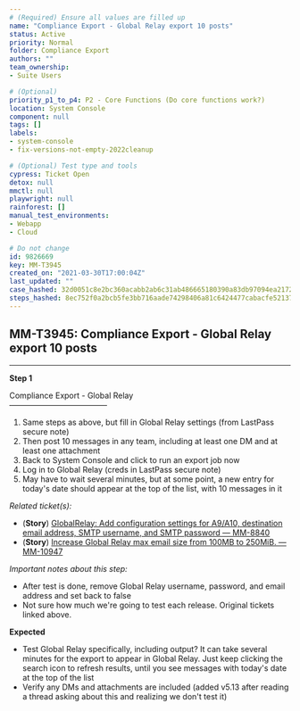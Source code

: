```yaml
---
# (Required) Ensure all values are filled up
name: "Compliance Export - Global Relay export 10 posts"
status: Active
priority: Normal
folder: Compliance Export
authors: ""
team_ownership: 
- Suite Users

# (Optional)
priority_p1_to_p4: P2 - Core Functions (Do core functions work?)
location: System Console
component: null
tags: []
labels: 
- system-console
- fix-versions-not-empty-2022cleanup

# (Optional) Test type and tools
cypress: Ticket Open
detox: null
mmctl: null
playwright: null
rainforest: []
manual_test_environments: 
- Webapp
- Cloud

# Do not change
id: 9826669
key: MM-T3945
created_on: "2021-03-30T17:00:04Z"
last_updated: ""
case_hashed: 32d0051c8e2bc360acabb2ab6c31ab486665180390a83db97094ea21725bd7d6fd2f2df0420b4e4f58624d4713235ea9
steps_hashed: 8ec752f0a2bcb5fe3bb716aade74298406a81c6424477cabacfe521379f03f749e7739abe1142f92c7094893a70d382a
---
```


<!-- (Auto-generated) Based on frontmatter's "key" and "name" -->

## MM-T3945: Compliance Export - Global Relay export 10 posts

---

**Step 1**

Compliance Export - Global Relay\
–––––––––––––––––––––––––

1. Same steps as above, but fill in Global Relay settings (from LastPass secure note)
2. Then post 10 messages in any team, including at least one DM and at least one attachment
3. Back to System Console and click to run an export job now
4. Log in to Global Relay (creds in LastPass secure note)
5. May have to wait several minutes, but at some point, a new entry for today's date should appear at the top of the list, with 10 messages in it

_Related ticket(s):_

- (**Story**) [GlobalRelay: Add configuration settings for A9/A10, destination email address, SMTP username, and SMTP password — MM-8840](https://mattermost.atlassian.net/browse/MM-8840)
- (**Story**) [Increase Global Relay max email size from 100MB to 250MiB. — MM-10947](https://mattermost.atlassian.net/browse/MM-10947)

_Important notes about this step:_

- After test is done, remove Global Relay username, password, and email address and set back to false
- Not sure how much we're going to test each release. Original tickets linked above.

**Expected**

- Test Global Relay specifically, including output? It can take several minutes for the export to appear in Global Relay. Just keep clicking the search icon to refresh results, until you see messages with today's date at the top of the list
- Verify any DMs and attachments are included (added v5.13 after reading a thread asking about this and realizing we don't test it)
